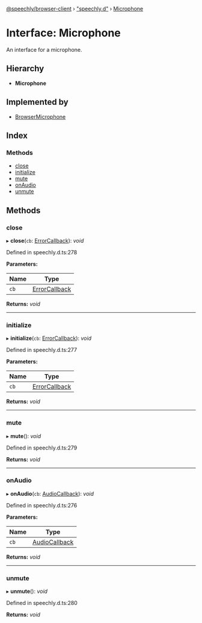 [@speechly/browser-client](../README.md) › ["speechly.d"](../modules/_speechly_d_.md) › [Microphone](_speechly_d_.microphone.md)

# Interface: Microphone

An interface for a microphone.

## Hierarchy

* **Microphone**

## Implemented by

* [BrowserMicrophone](../classes/_speechly_d_.browsermicrophone.md)

## Index

### Methods

* [close](_speechly_d_.microphone.md#close)
* [initialize](_speechly_d_.microphone.md#initialize)
* [mute](_speechly_d_.microphone.md#mute)
* [onAudio](_speechly_d_.microphone.md#onaudio)
* [unmute](_speechly_d_.microphone.md#unmute)

## Methods

###  close

▸ **close**(`cb`: [ErrorCallback](../modules/_speechly_d_.md#errorcallback)): *void*

Defined in speechly.d.ts:278

**Parameters:**

Name | Type |
------ | ------ |
`cb` | [ErrorCallback](../modules/_speechly_d_.md#errorcallback) |

**Returns:** *void*

___

###  initialize

▸ **initialize**(`cb`: [ErrorCallback](../modules/_speechly_d_.md#errorcallback)): *void*

Defined in speechly.d.ts:277

**Parameters:**

Name | Type |
------ | ------ |
`cb` | [ErrorCallback](../modules/_speechly_d_.md#errorcallback) |

**Returns:** *void*

___

###  mute

▸ **mute**(): *void*

Defined in speechly.d.ts:279

**Returns:** *void*

___

###  onAudio

▸ **onAudio**(`cb`: [AudioCallback](../modules/_speechly_d_.md#audiocallback)): *void*

Defined in speechly.d.ts:276

**Parameters:**

Name | Type |
------ | ------ |
`cb` | [AudioCallback](../modules/_speechly_d_.md#audiocallback) |

**Returns:** *void*

___

###  unmute

▸ **unmute**(): *void*

Defined in speechly.d.ts:280

**Returns:** *void*
